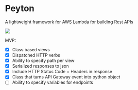 # Peyton

A lightweight framework for AWS Lambda for building Rest APIs

![](https://media.giphy.com/media/PkFupNjqc4hpe/giphy.gif)

MVP:
- [x] Class based views
- [x] Dispatched HTTP verbs
- [x] Ability to specify path per view
- [x] Serialized responses to json
- [x] Include HTTP Status Code + Headers in response
- [x] Class that turns API Gateway event into python object
- [ ] Ability to specify variables for endpoints
